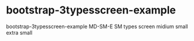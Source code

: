 # bootstrap-3typesscreen-example
bootstrap-3typesscreen-example MD-SM-E SM types screen midium small extra small
